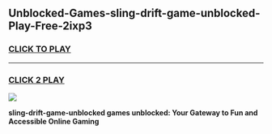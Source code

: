 
## Unblocked-Games-sling-drift-game-unblocked-Play-Free-2ixp3
<h3>
<a href="https://premium76.site?title=sling-drift-game-unblocked&ref=23A">CLICK TO PLAY</a></h3>
<hr>

<h3>
<a href="https://premium76.site?title=sling-drift-game-unblocked&ref=23A">CLICK 2 PLAY</a>
  
</h3>

<a href="https://premium76.site?title=sling-drift-game-unblocked&ref=23A"><img src="https://clearcache.store/games.png"></a>


**sling-drift-game-unblocked games unblocked: Your Gateway to Fun and Accessible Online Gaming**
